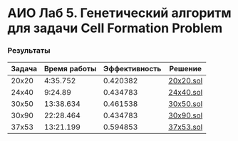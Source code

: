 # АИО Лаб 5. Генетический алгоритм для задачи Cell Formation Problem

### Результаты 
|Задача | Время работы| Эффективность | Решение |
|-------|-------------|---------------|---------|
|20x20  | 4:35.752 | 0.420382 | [20x20.sol](answers/20x20.sol) |
|24x40  | 9:24.89 | 0.434783 | [24x40.sol](answers/24x40.sol) |
|30x50  | 13:38.634 | 0.461538 | [30x50.sol](answers/30x50.sol) |
|30x90  | 22:28.464 | 0.434783 | [30x90.sol](answers/30x90.sol) |
|37x53  | 13:21.199 | 0.594853 | [37x53.sol](answers/37x53.sol) |
